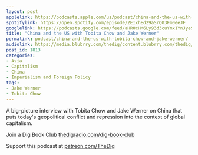 ```yaml
---
layout: post
applelink: https://podcasts.apple.com/us/podcast/china-and-the-us-with-tobita-chow-and-jake-werner/id1043245989?i=1000502947894
spotifylink: https://open.spotify.com/episode/2EIxhEd29aSrQ03Fm0eeJF
googlelink: https://podcasts.google.com/feed/aHR0cHM6Ly93d3cuYmx1YnJyeS5jb20vZmVlZHMvdGhlZGlnLnhtbA/episode/aHR0cHM6Ly93d3cudGhlZGlncmFkaW8uY29tLz9wPTE4MTM?sa=X&ved=0CAUQkfYCahcKEwi44f7r1b-AAxUAAAAAHQAAAAAQNg
title: "China and the US with Tobita Chow and Jake Werner"
permalink: podcast/china-and-the-us-with-tobita-chow-and-jake-werner/
audiolink: https://media.blubrry.com/thedig/content.blubrry.com/thedig/The_Dig-285-Chow-Werner.mp3
post_id: 1813
categories: 
- Asia
- Capitalism
- China
- Imperialism and Foreign Policy
tags: 
- Jake Werner
- Tobita Chow
---
```


A big-picture interview with Tobita Chow and Jake Werner on China that puts today's geopolitical conflict and repression into the context of global capitalism.

Join a Dig Book Club 
[thedigradio.com/dig-book-club](https://thedigradio.com/dig-book-club)

Support this podcast at 
[patreon.com/TheDig](https://patreon.com/TheDig)